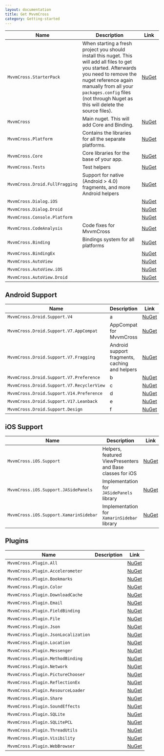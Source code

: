 ```yaml
---
layout: documentation
title: Get MvvmCross
category: Getting-started
---
```


Name | Description | Link
---- | ----------- | ----
`MvvmCross.StarterPack`        | When starting a fresh project you should install this nuget. This will add all files to get you started. Afterwards you need to remove the nuget reference again manually from all your `packages.config` files (not through Nuget as this will delete the source files). | [NuGet](https://www.nuget.org/packages/MvvmCross.StarterPack/)
`MvvmCross`                    | Main nuget. This will add Core and Binding. | [NuGet](https://www.nuget.org/packages/MvvmCross/)
`MvvmCross.Platform`           | Contains the libraries for all the separate platforms. | [NuGet](https://www.nuget.org/packages/MvvmCross.Platform/)
`MvvmCross.Core`               | Core libraries for the base of your app. | [NuGet](https://www.nuget.org/packages/MvvmCross.Core/)
`MvvmCross.Tests`              | Test helpers | [NuGet](https://www.nuget.org/packages/MvvmCross.Tests/)
`MvvmCross.Droid.FullFragging` | Support for native (Android > 4.0) fragments, and more Android helpers | [NuGet](https://www.nuget.org/packages/MvvmCross.Droid.FullFragging/)
`MvvmCross.Dialog.iOS`         |  | [NuGet](https://www.nuget.org/packages/MvvmCross.Dialog.iOS/)
`MvvmCross.Dialog.Droid`       |  | [NuGet](https://www.nuget.org/packages/MvvmCross.StarterPack/)
`MvvmCross.Console.Platform`   |  | [NuGet](https://www.nuget.org/packages/MvvmCross.Console.Platform/)
`MvvmCross.CodeAnalysis`       | Code fixes for MvvmCross | [NuGet](https://www.nuget.org/packages/MvvmCross.CodeAnalysis/)
`MvvmCross.Binding`            | Bindings system for all platforms | [NuGet](https://www.nuget.org/packages/MvvmCross.Binding/)
`MvvmCross.BindingEx`          |  | [NuGet](https://www.nuget.org/packages/MvvmCross.BindingEx/)
`MvvmCross.AutoView`           |  | [NuGet](https://www.nuget.org/packages/MvvmCross.AutoView/)
`MvvmCross.AutoView.iOS`       |  | [NuGet](https://www.nuget.org/packages/MvvmCross.AutoView.iOS/)
`MvvmCross.AutoView.Droid`     |  | [NuGet](https://www.nuget.org/packages/MvvmCross.AutoView.Droid/)


## Android Support

Name | Description | Link
---- | ----------- | ----
`MvvmCross.Droid.Support.V4` | a | [NuGet](https://www.nuget.org/packages/MvvmCross.Droid.Support.V4/)
`MvvmCross.Droid.Support.V7.AppCompat`    | AppCompat for MvvmCross | [NuGet](https://www.nuget.org/packages/MvvmCross.Droid.Support.V7.AppCompat/)
`MvvmCross.Droid.Support.V7.Fragging`     | Android support fragments, caching and helpers | [NuGet](https://www.nuget.org/packages/MvvmCross.Droid.Support.V7.Fragging/)
`MvvmCross.Droid.Support.V7.Preference`   | b | [NuGet](https://www.nuget.org/packages/MvvmCross.Droid.Support.V7.Preference/)
`MvvmCross.Droid.Support.V7.RecyclerView` | c | [NuGet](https://www.nuget.org/packages/MvvmCross.Droid.Support.V7.RecyclerView/)
`MvvmCross.Droid.Support.V14.Preference`  | d | [NuGet](https://www.nuget.org/packages/MvvmCross.Droid.Support.V14.Preference/)
`MvvmCross.Droid.Support.V17.Leanback`    | e | [NuGet](https://www.nuget.org/packages/MvvmCross.Droid.Support.V17.Leanback/)
`MvvmCross.Droid.Support.Design`          | f | [NuGet](https://www.nuget.org/packages/MvvmCross.Droid.Support.Design/)


## iOS Support

Name | Description | Link
---- | ----------- | ----
`MvvmCross.iOS.Support`                | Helpers, featured ViewPresenters and Base classes for iOS | [NuGet](https://www.nuget.org/packages/MvvmCross.iOS.Support/)
`MvvmCross.iOS.Support.JASidePanels`   | Implementation for `JASidePanels` library                 | [NuGet](https://www.nuget.org/packages/MvvmCross.iOS.Support.JASidePanels/)
`MvvmCross.iOS.Support.XamarinSidebar` | Implementation for `XamarinSidebar` library               | [NuGet](https://www.nuget.org/packages/MvvmCross.iOS.Support.XamarinSidebar/)


## Plugins

Name | Description | Link
---- | ----------- | ----
`MvvmCross.Plugin.All`              |  | [NuGet](https://www.nuget.org/packages/MvvmCross.Plugin.All/)
`MvvmCross.Plugin.Accelerometer`    |  | [NuGet](https://www.nuget.org/packages/MvvmCross.Plugin.Accelerometer/)
`MvvmCross.Plugin.Bookmarks`        |  | [NuGet](https://www.nuget.org/packages/MvvmCross.Plugin.Bookmarks/)
`MvvmCross.Plugin.Color`            |  | [NuGet](https://www.nuget.org/packages/MvvmCross.Plugin.Color/)
`MvvmCross.Plugin.DownloadCache`    |  | [NuGet](https://www.nuget.org/packages/MvvmCross.Plugin.DownloadCache/)
`MvvmCross.Plugin.Email`            |  | [NuGet](https://www.nuget.org/packages/MvvmCross.Plugin.Email/)
`MvvmCross.Plugin.FieldBinding`     |  | [NuGet](https://www.nuget.org/packages/MvvmCross.Plugin.FieldBinding/)
`MvvmCross.Plugin.File`             |  | [NuGet](https://www.nuget.org/packages/MvvmCross.Plugin.File/)
`MvvmCross.Plugin.Json`             |  | [NuGet](https://www.nuget.org/packages/MvvmCross.Plugin.Json/)
`MvvmCross.Plugin.JsonLocalization` |  | [NuGet](https://www.nuget.org/packages/MvvmCross.Plugin.JsonLocalization/)
`MvvmCross.Plugin.Location`         |  | [NuGet](https://www.nuget.org/packages/MvvmCross.Plugin.Location/)
`MvvmCross.Plugin.Messenger`        |  | [NuGet](https://www.nuget.org/packages/MvvmCross.Plugin.Messenger/)
`MvvmCross.Plugin.MethodBinding`    |  | [NuGet](https://www.nuget.org/packages/MvvmCross.Plugin.MethodBinding/)
`MvvmCross.Plugin.Network`          |  | [NuGet](https://www.nuget.org/packages/MvvmCross.Plugin.PhoneCall/)
`MvvmCross.Plugin.PictureChooser`   |  | [NuGet](https://www.nuget.org/packages/MvvmCross.Plugin.PictureChooser/)
`MvvmCross.Plugin.ReflectionEx`     |  | [NuGet](https://www.nuget.org/packages/MvvmCross.Plugin.ReflectionEx/)
`MvvmCross.Plugin.ResourceLoader`   |  | [NuGet](https://www.nuget.org/packages/MvvmCross.Plugin.ResourceLoader/)
`MvvmCross.Plugin.Share`            |  | [NuGet](https://www.nuget.org/packages/MvvmCross.Plugin.Share/)
`MvvmCross.Plugin.SoundEffects`     |  | [NuGet](https://www.nuget.org/packages/MvvmCross.Plugin.SoundEffects/)
`MvvmCross.Plugin.SQLite`           |  | [NuGet](https://www.nuget.org/packages/MvvmCross.Plugin.SQLite/)
`MvvmCross.Plugin.SQLitePCL`        |  | [NuGet](https://www.nuget.org/packages/MvvmCross.Plugin.SQLitePCL/)
`MvvmCross.Plugin.ThreadUtils`      |  | [NuGet](https://www.nuget.org/packages/MvvmCross.Plugin.ThreadUtils/)
`MvvmCross.Plugin.Visibility`       |  | [NuGet](https://www.nuget.org/packages/MvvmCross.Plugin.Visibility/)
`MvvmCross.Plugin.WebBrowser`       |  | [NuGet](https://www.nuget.org/packages/MvvmCross.Plugin.WebBrowser/)
